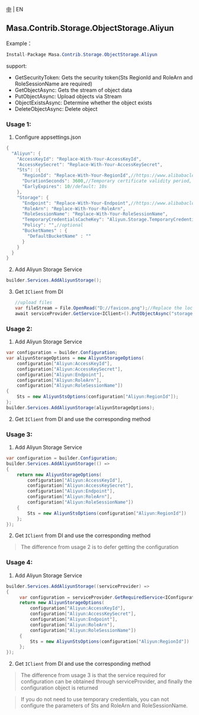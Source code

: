[中](README.zh-CN.md) | EN

## Masa.Contrib.Storage.ObjectStorage.Aliyun

Example：

````C#
Install-Package Masa.Contrib.Storage.ObjectStorage.Aliyun
````

support:
* GetSecurityToken: Gets the security token(Sts RegionId and RoleArn and RoleSessionName are required)
* GetObjectAsync: Gets the stream of object data
* PutObjectAsync: Upload objects via Stream
* ObjectExistsAsync: Determine whether the object exists
* DeleteObjectAsync: Delete object

### Usage 1:

1. Configure appsettings.json
```` C#
{
  "Aliyun": {
    "AccessKeyId": "Replace-With-Your-AccessKeyId",
    "AccessKeySecret": "Replace-With-Your-AccessKeySecret",
    "Sts": :{
      "RegionId": "Replace-With-Your-RegionId",//https://www.alibabacloud.com/help/en/resource-access-management/latest/endpoints#reference-sdg-3pv-xdb
      "DurationSeconds": 3600,//Temporary certificate validity period, default: 3600s
      "EarlyExpires": 10//default: 10s
    },
    "Storage": {
      "Endpoint": "Replace-With-Your-Endpoint",//https://www.alibabacloud.com/help/en/object-storage-service/latest/regions-and-endpoints#section-plb-2vy-5db
      "RoleArn": "Replace-With-Your-RoleArn",
      "RoleSessionName": "Replace-With-Your-RoleSessionName",
      "TemporaryCredentialsCacheKey": "Aliyun.Storage.TemporaryCredentials",//optional, default: Aliyun.Storage.TemporaryCredentials
      "Policy": "",//optional
      "BucketNames" : {
        "DefaultBucketName" : ""
      }
    }
  }
}
````

2. Add Aliyun Storage Service

````C#
builder.Services.AddAliyunStorage();
````

3. Get `IClient` from DI

     ```` C#
     //upload files
     var fileStream = File.OpenRead("D://favicon.png");//Replace the local file path
     await serviceProvider.GetService<IClient>().PutObjectAsync("storage1-test", "1.png", fileStream);
     ````

### Usage 2:

1. Add Aliyun Storage Service

````C#
var configuration = builder.Configuration;
var aliyunStorageOptions = new AliyunStorageOptions(
    configuration["Aliyun:AccessKeyId"],
    configuration["Aliyun:AccessKeySecret"],
    configuration["Aliyun:Endpoint"],
    configuration["Aliyun:RoleArn"],
    configuration["Aliyun:RoleSessionName"])
{
    Sts = new AliyunStsOptions(configuration["Aliyun:RegionId"]);
};
builder.Services.AddAliyunStorage(aliyunStorageOptions);
````

2. Get `IClient` from DI and use the corresponding method

### Usage 3:

1. Add Aliyun Storage Service

````C#
var configuration = builder.Configuration;
builder.Services.AddAliyunStorage(() =>
{
    return new AliyunStorageOptions(
        configuration["Aliyun:AccessKeyId"],
        configuration["Aliyun:AccessKeySecret"],
        configuration["Aliyun:Endpoint"],
        configuration["Aliyun:RoleArn"],
        configuration["Aliyun:RoleSessionName"])
    {
        Sts = new AliyunStsOptions(configuration["Aliyun:RegionId"])
    };
});
````

2. Get `IClient` from DI and use the corresponding method

> The difference from usage 2 is to defer getting the configuration

### Usage 4:

1. Add Aliyun Storage Service

````C#
builder.Services.AddAliyunStorage((serviceProvider) =>
{
     var configuration = serviceProvider.GetRequiredService<IConfiguration>();
     return new AliyunStorageOptions(
         configuration["Aliyun:AccessKeyId"],
         configuration["Aliyun:AccessKeySecret"],
         configuration["Aliyun:Endpoint"],
         configuration["Aliyun:RoleArn"],
         configuration["Aliyun:RoleSessionName"])
     {
         Sts = new AliyunStsOptions(configuration["Aliyun:RegionId"])
     };
});
````

2. Get `IClient` from DI and use the corresponding method

> The difference from usage 3 is that the service required for configuration can be obtained through serviceProvider, and finally the configuration object is returned

> If you do not need to use temporary credentials, you can not configure the parameters of Sts and RoleArn and RoleSessionName.